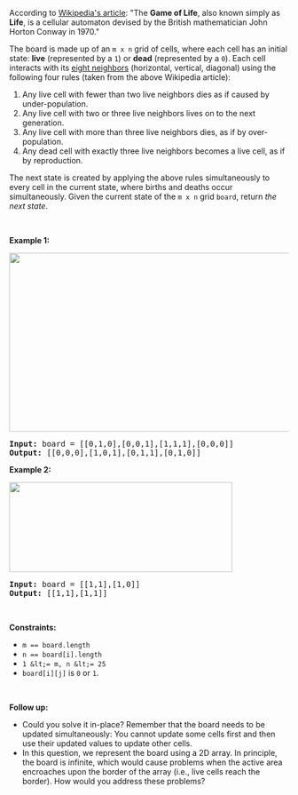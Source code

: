 According to&nbsp;<a href="https://en.wikipedia.org/wiki/Conway%27s_Game_of_Life" target="_blank">Wikipedia's article</a>: "The __Game of Life__, also known simply as __Life__, is a cellular automaton devised by the British mathematician John Horton Conway in 1970."

The board is made up of an `` m x n `` grid of cells, where each cell has an initial state: __live__ (represented by a `` 1 ``) or __dead__ (represented by a `` 0 ``). Each cell interacts with its <a href="https://en.wikipedia.org/wiki/Moore_neighborhood" target="_blank">eight neighbors</a> (horizontal, vertical, diagonal) using the following four rules (taken from the above Wikipedia article):

1.   Any live cell with fewer than two live neighbors dies as if caused by under-population.
2.   Any live cell with two or three live neighbors lives on to the next generation.
3.   Any live cell with more than three live neighbors dies, as if by over-population.
4.   Any dead cell with exactly three live neighbors becomes a live cell, as if by reproduction.

<span>The next state is created by applying the above rules simultaneously to every cell in the current state, where births and deaths occur simultaneously. Given the current state of the `` m x n `` grid `` board ``, return _the next state_.</span>

&nbsp;

__Example 1:__

<img alt="" src="https://assets.leetcode.com/uploads/2020/12/26/grid1.jpg" style="width: 562px; height: 322px;"/>

<pre>
<strong>Input:</strong> board = [[0,1,0],[0,0,1],[1,1,1],[0,0,0]]
<strong>Output:</strong> [[0,0,0],[1,0,1],[0,1,1],[0,1,0]]
</pre>

__Example 2:__

<img alt="" src="https://assets.leetcode.com/uploads/2020/12/26/grid2.jpg" style="width: 402px; height: 162px;"/>

<pre>
<strong>Input:</strong> board = [[1,1],[1,0]]
<strong>Output:</strong> [[1,1],[1,1]]
</pre>

&nbsp;

__Constraints:__

*   `` m == board.length ``
*   `` n == board[i].length ``
*   `` 1 &lt;= m, n &lt;= 25 ``
*   `` board[i][j] `` is `` 0 `` or `` 1 ``.

&nbsp;

__Follow up:__

*   Could you solve it in-place? Remember that the board needs to be updated simultaneously: You cannot update some cells first and then use their updated values to update other cells.
*   In this question, we represent the board using a 2D array. In principle, the board is infinite, which would cause problems when the active area encroaches upon the border of the array (i.e., live cells reach the border). How would you address these problems?